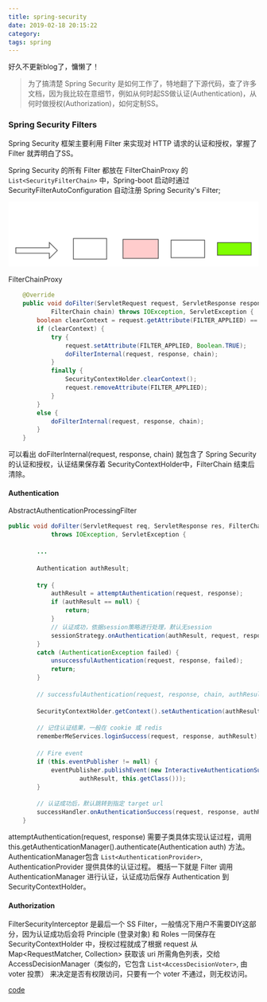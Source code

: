 ```yaml
---
title: spring-security
date: 2019-02-18 20:15:22
category:
tags: spring
---
```

好久不更新blog了，慵懒了！
> 为了搞清楚 Spring Security 是如何工作了，特地翻了下源代码，查了许多文档，因为我比较在意细节，例如从何时起SS做认证(Authentication)，从何时做授权(Authorization)，如何定制SS。

### Spring Security Filters
Spring Security 框架主要利用 Filter 来实现对 HTTP 请求的认证和授权，掌握了 Filter 就弄明白了SS。

Spring Security 的所有 Filter 都放在 FilterChainProxy 的 `List<SecurityFilterChain>` 中，Spring-boot 启动时通过 SecurityFilterAutoConfiguration 自动注册 Spring Security's Filter;

![](/2019/02/18/spring-security/flow.svg)

FilterChainProxy
```java
    @Override
    public void doFilter(ServletRequest request, ServletResponse response,
            FilterChain chain) throws IOException, ServletException {
        boolean clearContext = request.getAttribute(FILTER_APPLIED) == null;
        if (clearContext) {
            try {
                request.setAttribute(FILTER_APPLIED, Boolean.TRUE);
                doFilterInternal(request, response, chain);
            }
            finally {
                SecurityContextHolder.clearContext();
                request.removeAttribute(FILTER_APPLIED);
            }
        }
        else {
            doFilterInternal(request, response, chain);
        }
    }
```
可以看出 doFilterInternal(request, response, chain) 就包含了 Spring Security 的认证和授权，认证结果保存着 SecurityContextHolder中，FilterChain 结束后清除。

#### Authentication
AbstractAuthenticationProcessingFilter
```java
public void doFilter(ServletRequest req, ServletResponse res, FilterChain chain)
            throws IOException, ServletException {

        ...

        Authentication authResult;

        try {
            authResult = attemptAuthentication(request, response);
            if (authResult == null) {
                return;
            }
            // 认证成功，依据session策略进行处理，默认无session
            sessionStrategy.onAuthentication(authResult, request, response);
        }
        catch (AuthenticationException failed) {
            unsuccessfulAuthentication(request, response, failed);
            return;
        }

        // successfulAuthentication(request, response, chain, authResult);

        SecurityContextHolder.getContext().setAuthentication(authResult);

        // 记住认证结果，一般在 cookie 或 redis 
        rememberMeServices.loginSuccess(request, response, authResult);

        // Fire event
        if (this.eventPublisher != null) {
            eventPublisher.publishEvent(new InteractiveAuthenticationSuccessEvent(
                    authResult, this.getClass()));
        }

        // 认证成功后，默认跳转到指定 target url
        successHandler.onAuthenticationSuccess(request, response, authResult);
    }
```

attemptAuthentication(request, response) 需要子类具体实现认证过程，调用 this.getAuthenticationManager().authenticate(Authentication auth) 方法。
AuthenticationManager包含 `List<AuthenticationProvider>`, AuthenticationProvider 提供具体的认证过程。
概括一下就是 Filter 调用 AuthenticationManager 进行认证，认证成功后保存 Authentication 到 SecurityContextHolder。

#### Authorization
FilterSecurityInterceptor 是最后一个 SS Filter，一般情况下用户不需要DIY这部分，因为认证成功后会将 Principle (登录对象) 和 Roles 一同保存在 SecurityContextHolder 中，授权过程就成了根据 request 从 Map<RequestMatcher, Collection<ConfigAttribute>> 获取该 uri 所需角色列表，交给 AccessDecisionManager（类似的，它包含 `List<AccessDecisionVoter>`, 由 voter 投票） 来决定是否有权限访问，只要有一个 voter 不通过，则无权访问。

[code](https://github.com/carl-zk/JavaJava/tree/master/security2)


